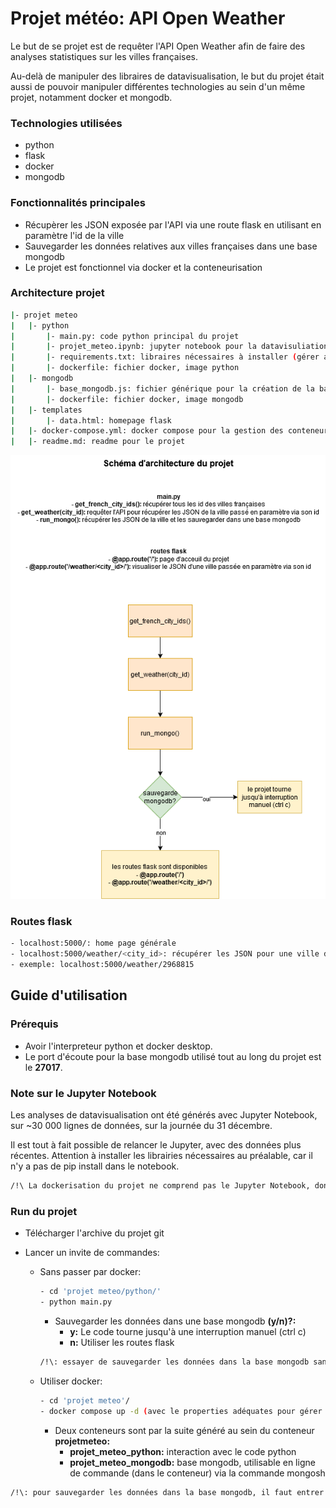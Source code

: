 # Projet météo: API Open Weather

Le but de se projet est de requêter l'API Open Weather afin de faire des analyses statistiques sur les villes françaises. 

Au-delà de manipuler des libraires de datavisualisation, le but du projet était aussi de pouvoir manipuler différentes technologies au sein d'un même projet, notamment docker et mongodb.

### Technologies utilisées
- python
- flask
- docker
- mongodb

### Fonctionnalités principales
- Récupèrer les JSON exposée par l'API via une route flask en utilisant en paramètre l'id de la ville
- Sauvegarder les données relatives aux villes françaises dans une base mongodb
- Le projet est fonctionnel via docker et la conteneurisation

### Architecture projet
``` bash
|- projet meteo
|   |- python
|       |- main.py: code python principal du projet
|       |- projet_meteo.ipynb: jupyter notebook pour la datavisuliation
|       |- requirements.txt: libraires nécessaires à installer (gérer automatiquement via docker)
|       |- dockerfile: fichier docker, image python
|   |- mongodb
|       |- base_mongodb.js: fichier générique pour la création de la base + collection mongodb
|       |- dockerfile: fichier docker, image mongodb
|   |- templates
|       |- data.html: homepage flask
|   |- docker-compose.yml: docker compose pour la gestion des conteneurs
|   |- readme.md: readme pour le projet
```

![Schéma d'architecture du projet](https://github.com/soupji/projet_meteo/blob/master/schema_architecture.png?raw=true)

### Routes flask
``` bash
- localhost:5000/: home page générale
- localhost:5000/weather/<city_id>: récupérer les JSON pour une ville donnée (id de la ville)
- exemple: localhost:5000/weather/2968815
```

## Guide d'utilisation

### Prérequis
- Avoir l'interpreteur python et docker desktop.
- Le port d'écoute pour la base mongodb utilisé tout au long du projet est le **27017**.

### Note sur le Jupyter Notebook
Les analyses de datavisualisation ont été générés avec Jupyter Notebook, sur ~30 000 lignes de données, sur la journée du 31 décembre.  
  
Il est tout à fait possible de relancer le Jupyter, avec des données plus récentes. Attention à installer les librairies nécessaires au préalable, car il n'y a pas de pip install dans le notebook.
``` bash
/!\ La dockerisation du projet ne comprend pas le Jupyter Notebook, donc la connexion à la base mongodb se fait en local.
```

### Run du projet
- Télécharger l'archive du projet git
- Lancer un invite de commandes:

    - Sans passer par docker:
        ``` bash
        - cd 'projet meteo/python/'
        - python main.py
        ```
        - Sauvegarder les données dans une base mongodb **(y/n)?:**
            - **y:** Le code tourne jusqu'à une interruption manuel (ctrl c)
            - **n:** Utiliser les routes flask
        ``` bash
        /!\: essayer de sauvegarder les données dans la base mongodb sans passer par docker génèrera une erreur, car les identifiants de connexion sont parametrés pour le docker compose.
        ```

    - Utiliser docker:
        ``` bash
        - cd 'projet meteo'/
        - docker compose up -d (avec le properties adéquates pour gérer le input dans la console)
        ```
        - Deux conteneurs sont par la suite généré au sein du conteneur **projetmeteo:**
            - **projet_meteo_python:** interaction avec le code python
            - **projet_meteo_mongodb:** base mongodb, utilisable en ligne de commande (dans le conteneur) via la commande mongosh
``` bash
/!\: pour sauvegarder les données dans la base mongodb, il faut entrer 'y' dans le conteneur python, puis basculer sur le conteneur mongodb pour voir les lignes nouvellement ajoutées.
```